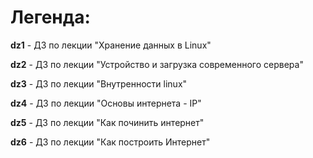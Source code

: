 # Легенда:

**dz1** - ДЗ по лекции "Хранение данных в Linux"

**dz2** - ДЗ по лекции "Устройство и загрузка современного сервера"

**dz3** - ДЗ по лекции "Внутренности linux"

**dz4** - ДЗ по лекции "Основы интернета - IP"

**dz5** - ДЗ по лекции "Как починить интернет"

**dz6** - ДЗ по лекции "Как построить Интернет"

